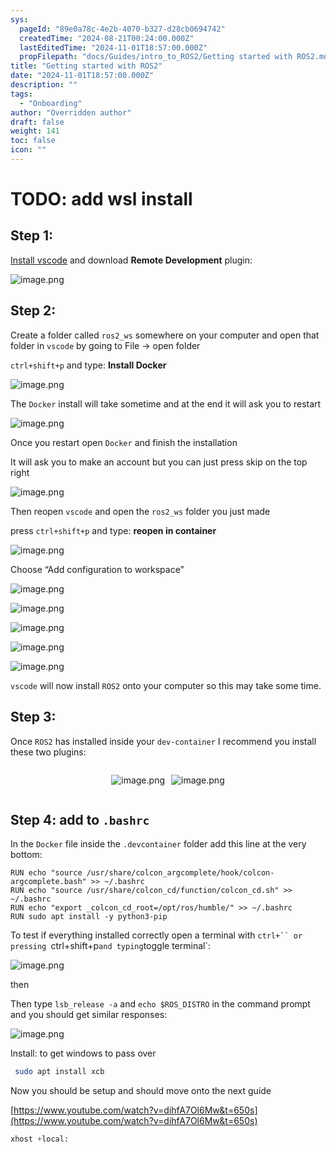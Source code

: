 ```yaml
---
sys:
  pageId: "89e0a78c-4e2b-4070-b327-d28cb0694742"
  createdTime: "2024-08-21T00:24:00.000Z"
  lastEditedTime: "2024-11-01T18:57:00.000Z"
  propFilepath: "docs/Guides/intro_to_ROS2/Getting started with ROS2.md"
title: "Getting started with ROS2"
date: "2024-11-01T18:57:00.000Z"
description: ""
tags:
  - "Onboarding"
author: "Overridden author"
draft: false
weight: 141
toc: false
icon: ""
---
```


# TODO: add wsl install

## Step 1:

[Install vscode](https://code.visualstudio.com/download) and download **Remote Development** plugin:

![image.png](https://prod-files-secure.s3.us-west-2.amazonaws.com/d518164a-d88e-44d1-a4ee-3adb3bd8bce0/efb52993-1881-4a40-b95e-6f020334f022/image.png?X-Amz-Algorithm=AWS4-HMAC-SHA256&X-Amz-Content-Sha256=UNSIGNED-PAYLOAD&X-Amz-Credential=ASIAZI2LB4664CIWPFUE%2F20250227%2Fus-west-2%2Fs3%2Faws4_request&X-Amz-Date=20250227T110659Z&X-Amz-Expires=3600&X-Amz-Security-Token=IQoJb3JpZ2luX2VjEDkaCXVzLXdlc3QtMiJHMEUCIFuW1Im54QupwNp2VKBnaveVUAOreQruj1NmKfurlqcwAiEAwMheohw033qfFMIUymV5cyWAkhiep2HIERNFZUNQrw0q%2FwMIchAAGgw2Mzc0MjMxODM4MDUiDETj31i3oqfTeUA7iircAy3T2Zf4nuSxJpiub%2Bv9hZlMU5P%2F6idK%2BL497%2FzeDFqXlzOr7bnJUdxCgGL9Dyae2HozJWMHoRfIo2hhH8Fzm7ZcugeStkwILozjKMnPrqwY8njQkfyrtLKx0XFS44h72qxDO735gkIHUYI6gtCKVRzj1%2FZ2IfViA73dcwnFOapATlNesiZD90uDEOk9wEmTSLNWJzWn6jVF5O6PAx2SaUZN8Qe9foYU0q%2FEiMQj1R5gbJymnmN6Xcdm9FGeYVFYP11kKAJje4jCsz7KMzMQbnwm40AkT%2BSX%2BgI3qZCixuLMaigfK9jWpxQUEeGpCw6XKOQMnQKLquF0eOChsrC9Jw5CU2wPOi%2B1nH5r%2BiMCinqAKy82KASLE5UbmmMuftpimj3ZQgrZIB9DkR96qJNKAdOP4j%2FdJ%2BADXgjyP032YTmDug6FuSmzgKEalGiWn0EbfEGVTEewpA0M2qXwg34213IeTFvmC%2FmNMBNuTP54zcz3wryKjZsYgbc3aWf5vIedJDWb3T1sBgHJ2HDp0carxeu1BeDgl3YV0yboDEbLPckMRuK%2BEmNYD63o0KG3kpLcp5ePZixaj77ReIYZ0DcKDxX0I2j5%2F1dK8Fvr%2F3ZHFq%2FpelChLnywDdqS%2BIpUMOvRgL4GOqUBQr9SFyTRs%2FYXAZ5FTWX%2Bl8euuJ%2FzQ7c5mvbSx19pcLinYo0r0inwst%2Fw4oei7%2Bpc%2FDZeh2bbg6HwmDGSzB8VdAqMww6i0xcqjdJxNwSWToCZEASO6aVSVMiw2qoCEr20de1TKSaoC9BPeRPluTjpps%2FMx85ooTp6nJqUu3slBJgd9zmHVXXGkEbWBvQjREZVgTiHlE6rMcT16IyPblwDqn0j5G%2Bu&X-Amz-Signature=c209a340df3b43bb2d9fa58a60af791e29c974aaafc098099fc35dd64a16b86b&X-Amz-SignedHeaders=host&x-id=GetObject)

## Step 2:

Create a folder called `ros2_ws` somewhere on your computer and open that folder in `vscode` by going to File → open folder 

`ctrl+shift+p` and type: **Install Docker**

![image.png](https://prod-files-secure.s3.us-west-2.amazonaws.com/d518164a-d88e-44d1-a4ee-3adb3bd8bce0/2269dc0e-1cd5-47ff-bceb-c04ad9b2eab0/image.png?X-Amz-Algorithm=AWS4-HMAC-SHA256&X-Amz-Content-Sha256=UNSIGNED-PAYLOAD&X-Amz-Credential=ASIAZI2LB4664CIWPFUE%2F20250227%2Fus-west-2%2Fs3%2Faws4_request&X-Amz-Date=20250227T110659Z&X-Amz-Expires=3600&X-Amz-Security-Token=IQoJb3JpZ2luX2VjEDkaCXVzLXdlc3QtMiJHMEUCIFuW1Im54QupwNp2VKBnaveVUAOreQruj1NmKfurlqcwAiEAwMheohw033qfFMIUymV5cyWAkhiep2HIERNFZUNQrw0q%2FwMIchAAGgw2Mzc0MjMxODM4MDUiDETj31i3oqfTeUA7iircAy3T2Zf4nuSxJpiub%2Bv9hZlMU5P%2F6idK%2BL497%2FzeDFqXlzOr7bnJUdxCgGL9Dyae2HozJWMHoRfIo2hhH8Fzm7ZcugeStkwILozjKMnPrqwY8njQkfyrtLKx0XFS44h72qxDO735gkIHUYI6gtCKVRzj1%2FZ2IfViA73dcwnFOapATlNesiZD90uDEOk9wEmTSLNWJzWn6jVF5O6PAx2SaUZN8Qe9foYU0q%2FEiMQj1R5gbJymnmN6Xcdm9FGeYVFYP11kKAJje4jCsz7KMzMQbnwm40AkT%2BSX%2BgI3qZCixuLMaigfK9jWpxQUEeGpCw6XKOQMnQKLquF0eOChsrC9Jw5CU2wPOi%2B1nH5r%2BiMCinqAKy82KASLE5UbmmMuftpimj3ZQgrZIB9DkR96qJNKAdOP4j%2FdJ%2BADXgjyP032YTmDug6FuSmzgKEalGiWn0EbfEGVTEewpA0M2qXwg34213IeTFvmC%2FmNMBNuTP54zcz3wryKjZsYgbc3aWf5vIedJDWb3T1sBgHJ2HDp0carxeu1BeDgl3YV0yboDEbLPckMRuK%2BEmNYD63o0KG3kpLcp5ePZixaj77ReIYZ0DcKDxX0I2j5%2F1dK8Fvr%2F3ZHFq%2FpelChLnywDdqS%2BIpUMOvRgL4GOqUBQr9SFyTRs%2FYXAZ5FTWX%2Bl8euuJ%2FzQ7c5mvbSx19pcLinYo0r0inwst%2Fw4oei7%2Bpc%2FDZeh2bbg6HwmDGSzB8VdAqMww6i0xcqjdJxNwSWToCZEASO6aVSVMiw2qoCEr20de1TKSaoC9BPeRPluTjpps%2FMx85ooTp6nJqUu3slBJgd9zmHVXXGkEbWBvQjREZVgTiHlE6rMcT16IyPblwDqn0j5G%2Bu&X-Amz-Signature=26c4ed14c245ef84953bee6e1e1ccdb9725c817fd17e03fa08a353dc097925dd&X-Amz-SignedHeaders=host&x-id=GetObject)

The `Docker` install will take sometime and at the end it will ask you to restart

![image.png](https://prod-files-secure.s3.us-west-2.amazonaws.com/d518164a-d88e-44d1-a4ee-3adb3bd8bce0/ed233f78-be33-4b1f-b89c-9c346c0e961e/image.png?X-Amz-Algorithm=AWS4-HMAC-SHA256&X-Amz-Content-Sha256=UNSIGNED-PAYLOAD&X-Amz-Credential=ASIAZI2LB4664CIWPFUE%2F20250227%2Fus-west-2%2Fs3%2Faws4_request&X-Amz-Date=20250227T110659Z&X-Amz-Expires=3600&X-Amz-Security-Token=IQoJb3JpZ2luX2VjEDkaCXVzLXdlc3QtMiJHMEUCIFuW1Im54QupwNp2VKBnaveVUAOreQruj1NmKfurlqcwAiEAwMheohw033qfFMIUymV5cyWAkhiep2HIERNFZUNQrw0q%2FwMIchAAGgw2Mzc0MjMxODM4MDUiDETj31i3oqfTeUA7iircAy3T2Zf4nuSxJpiub%2Bv9hZlMU5P%2F6idK%2BL497%2FzeDFqXlzOr7bnJUdxCgGL9Dyae2HozJWMHoRfIo2hhH8Fzm7ZcugeStkwILozjKMnPrqwY8njQkfyrtLKx0XFS44h72qxDO735gkIHUYI6gtCKVRzj1%2FZ2IfViA73dcwnFOapATlNesiZD90uDEOk9wEmTSLNWJzWn6jVF5O6PAx2SaUZN8Qe9foYU0q%2FEiMQj1R5gbJymnmN6Xcdm9FGeYVFYP11kKAJje4jCsz7KMzMQbnwm40AkT%2BSX%2BgI3qZCixuLMaigfK9jWpxQUEeGpCw6XKOQMnQKLquF0eOChsrC9Jw5CU2wPOi%2B1nH5r%2BiMCinqAKy82KASLE5UbmmMuftpimj3ZQgrZIB9DkR96qJNKAdOP4j%2FdJ%2BADXgjyP032YTmDug6FuSmzgKEalGiWn0EbfEGVTEewpA0M2qXwg34213IeTFvmC%2FmNMBNuTP54zcz3wryKjZsYgbc3aWf5vIedJDWb3T1sBgHJ2HDp0carxeu1BeDgl3YV0yboDEbLPckMRuK%2BEmNYD63o0KG3kpLcp5ePZixaj77ReIYZ0DcKDxX0I2j5%2F1dK8Fvr%2F3ZHFq%2FpelChLnywDdqS%2BIpUMOvRgL4GOqUBQr9SFyTRs%2FYXAZ5FTWX%2Bl8euuJ%2FzQ7c5mvbSx19pcLinYo0r0inwst%2Fw4oei7%2Bpc%2FDZeh2bbg6HwmDGSzB8VdAqMww6i0xcqjdJxNwSWToCZEASO6aVSVMiw2qoCEr20de1TKSaoC9BPeRPluTjpps%2FMx85ooTp6nJqUu3slBJgd9zmHVXXGkEbWBvQjREZVgTiHlE6rMcT16IyPblwDqn0j5G%2Bu&X-Amz-Signature=ec002158dff788acf4031fde08b3f1cda8556446d572696e237c067085812977&X-Amz-SignedHeaders=host&x-id=GetObject)

Once you restart open `Docker` and finish the installation

It will ask you to make an account but you can just press skip on the top right

![image.png](https://prod-files-secure.s3.us-west-2.amazonaws.com/d518164a-d88e-44d1-a4ee-3adb3bd8bce0/21010ad9-1659-4fd9-9f59-9932a09b2a3d/image.png?X-Amz-Algorithm=AWS4-HMAC-SHA256&X-Amz-Content-Sha256=UNSIGNED-PAYLOAD&X-Amz-Credential=ASIAZI2LB4664CIWPFUE%2F20250227%2Fus-west-2%2Fs3%2Faws4_request&X-Amz-Date=20250227T110659Z&X-Amz-Expires=3600&X-Amz-Security-Token=IQoJb3JpZ2luX2VjEDkaCXVzLXdlc3QtMiJHMEUCIFuW1Im54QupwNp2VKBnaveVUAOreQruj1NmKfurlqcwAiEAwMheohw033qfFMIUymV5cyWAkhiep2HIERNFZUNQrw0q%2FwMIchAAGgw2Mzc0MjMxODM4MDUiDETj31i3oqfTeUA7iircAy3T2Zf4nuSxJpiub%2Bv9hZlMU5P%2F6idK%2BL497%2FzeDFqXlzOr7bnJUdxCgGL9Dyae2HozJWMHoRfIo2hhH8Fzm7ZcugeStkwILozjKMnPrqwY8njQkfyrtLKx0XFS44h72qxDO735gkIHUYI6gtCKVRzj1%2FZ2IfViA73dcwnFOapATlNesiZD90uDEOk9wEmTSLNWJzWn6jVF5O6PAx2SaUZN8Qe9foYU0q%2FEiMQj1R5gbJymnmN6Xcdm9FGeYVFYP11kKAJje4jCsz7KMzMQbnwm40AkT%2BSX%2BgI3qZCixuLMaigfK9jWpxQUEeGpCw6XKOQMnQKLquF0eOChsrC9Jw5CU2wPOi%2B1nH5r%2BiMCinqAKy82KASLE5UbmmMuftpimj3ZQgrZIB9DkR96qJNKAdOP4j%2FdJ%2BADXgjyP032YTmDug6FuSmzgKEalGiWn0EbfEGVTEewpA0M2qXwg34213IeTFvmC%2FmNMBNuTP54zcz3wryKjZsYgbc3aWf5vIedJDWb3T1sBgHJ2HDp0carxeu1BeDgl3YV0yboDEbLPckMRuK%2BEmNYD63o0KG3kpLcp5ePZixaj77ReIYZ0DcKDxX0I2j5%2F1dK8Fvr%2F3ZHFq%2FpelChLnywDdqS%2BIpUMOvRgL4GOqUBQr9SFyTRs%2FYXAZ5FTWX%2Bl8euuJ%2FzQ7c5mvbSx19pcLinYo0r0inwst%2Fw4oei7%2Bpc%2FDZeh2bbg6HwmDGSzB8VdAqMww6i0xcqjdJxNwSWToCZEASO6aVSVMiw2qoCEr20de1TKSaoC9BPeRPluTjpps%2FMx85ooTp6nJqUu3slBJgd9zmHVXXGkEbWBvQjREZVgTiHlE6rMcT16IyPblwDqn0j5G%2Bu&X-Amz-Signature=285021a576d958c687830fe5dd10e39b00e0eca7bc311cc7ccf27976c944cfb5&X-Amz-SignedHeaders=host&x-id=GetObject)

Then reopen `vscode` and open the `ros2_ws` folder you just made

press `ctrl+shift+p` and type: **reopen in container**

![image.png](https://prod-files-secure.s3.us-west-2.amazonaws.com/d518164a-d88e-44d1-a4ee-3adb3bd8bce0/4e93b8c2-41ad-488c-8095-c74205196118/image.png?X-Amz-Algorithm=AWS4-HMAC-SHA256&X-Amz-Content-Sha256=UNSIGNED-PAYLOAD&X-Amz-Credential=ASIAZI2LB4664CIWPFUE%2F20250227%2Fus-west-2%2Fs3%2Faws4_request&X-Amz-Date=20250227T110659Z&X-Amz-Expires=3600&X-Amz-Security-Token=IQoJb3JpZ2luX2VjEDkaCXVzLXdlc3QtMiJHMEUCIFuW1Im54QupwNp2VKBnaveVUAOreQruj1NmKfurlqcwAiEAwMheohw033qfFMIUymV5cyWAkhiep2HIERNFZUNQrw0q%2FwMIchAAGgw2Mzc0MjMxODM4MDUiDETj31i3oqfTeUA7iircAy3T2Zf4nuSxJpiub%2Bv9hZlMU5P%2F6idK%2BL497%2FzeDFqXlzOr7bnJUdxCgGL9Dyae2HozJWMHoRfIo2hhH8Fzm7ZcugeStkwILozjKMnPrqwY8njQkfyrtLKx0XFS44h72qxDO735gkIHUYI6gtCKVRzj1%2FZ2IfViA73dcwnFOapATlNesiZD90uDEOk9wEmTSLNWJzWn6jVF5O6PAx2SaUZN8Qe9foYU0q%2FEiMQj1R5gbJymnmN6Xcdm9FGeYVFYP11kKAJje4jCsz7KMzMQbnwm40AkT%2BSX%2BgI3qZCixuLMaigfK9jWpxQUEeGpCw6XKOQMnQKLquF0eOChsrC9Jw5CU2wPOi%2B1nH5r%2BiMCinqAKy82KASLE5UbmmMuftpimj3ZQgrZIB9DkR96qJNKAdOP4j%2FdJ%2BADXgjyP032YTmDug6FuSmzgKEalGiWn0EbfEGVTEewpA0M2qXwg34213IeTFvmC%2FmNMBNuTP54zcz3wryKjZsYgbc3aWf5vIedJDWb3T1sBgHJ2HDp0carxeu1BeDgl3YV0yboDEbLPckMRuK%2BEmNYD63o0KG3kpLcp5ePZixaj77ReIYZ0DcKDxX0I2j5%2F1dK8Fvr%2F3ZHFq%2FpelChLnywDdqS%2BIpUMOvRgL4GOqUBQr9SFyTRs%2FYXAZ5FTWX%2Bl8euuJ%2FzQ7c5mvbSx19pcLinYo0r0inwst%2Fw4oei7%2Bpc%2FDZeh2bbg6HwmDGSzB8VdAqMww6i0xcqjdJxNwSWToCZEASO6aVSVMiw2qoCEr20de1TKSaoC9BPeRPluTjpps%2FMx85ooTp6nJqUu3slBJgd9zmHVXXGkEbWBvQjREZVgTiHlE6rMcT16IyPblwDqn0j5G%2Bu&X-Amz-Signature=cf4ce3ffcd532f66d2c98b2c36e47f6547e57fd352fb3aa41f44b69595b3f5ed&X-Amz-SignedHeaders=host&x-id=GetObject)

Choose “Add configuration to workspace”

![image.png](https://prod-files-secure.s3.us-west-2.amazonaws.com/d518164a-d88e-44d1-a4ee-3adb3bd8bce0/9560b282-5060-4989-ba37-97e7b2c22476/image.png?X-Amz-Algorithm=AWS4-HMAC-SHA256&X-Amz-Content-Sha256=UNSIGNED-PAYLOAD&X-Amz-Credential=ASIAZI2LB4664CIWPFUE%2F20250227%2Fus-west-2%2Fs3%2Faws4_request&X-Amz-Date=20250227T110659Z&X-Amz-Expires=3600&X-Amz-Security-Token=IQoJb3JpZ2luX2VjEDkaCXVzLXdlc3QtMiJHMEUCIFuW1Im54QupwNp2VKBnaveVUAOreQruj1NmKfurlqcwAiEAwMheohw033qfFMIUymV5cyWAkhiep2HIERNFZUNQrw0q%2FwMIchAAGgw2Mzc0MjMxODM4MDUiDETj31i3oqfTeUA7iircAy3T2Zf4nuSxJpiub%2Bv9hZlMU5P%2F6idK%2BL497%2FzeDFqXlzOr7bnJUdxCgGL9Dyae2HozJWMHoRfIo2hhH8Fzm7ZcugeStkwILozjKMnPrqwY8njQkfyrtLKx0XFS44h72qxDO735gkIHUYI6gtCKVRzj1%2FZ2IfViA73dcwnFOapATlNesiZD90uDEOk9wEmTSLNWJzWn6jVF5O6PAx2SaUZN8Qe9foYU0q%2FEiMQj1R5gbJymnmN6Xcdm9FGeYVFYP11kKAJje4jCsz7KMzMQbnwm40AkT%2BSX%2BgI3qZCixuLMaigfK9jWpxQUEeGpCw6XKOQMnQKLquF0eOChsrC9Jw5CU2wPOi%2B1nH5r%2BiMCinqAKy82KASLE5UbmmMuftpimj3ZQgrZIB9DkR96qJNKAdOP4j%2FdJ%2BADXgjyP032YTmDug6FuSmzgKEalGiWn0EbfEGVTEewpA0M2qXwg34213IeTFvmC%2FmNMBNuTP54zcz3wryKjZsYgbc3aWf5vIedJDWb3T1sBgHJ2HDp0carxeu1BeDgl3YV0yboDEbLPckMRuK%2BEmNYD63o0KG3kpLcp5ePZixaj77ReIYZ0DcKDxX0I2j5%2F1dK8Fvr%2F3ZHFq%2FpelChLnywDdqS%2BIpUMOvRgL4GOqUBQr9SFyTRs%2FYXAZ5FTWX%2Bl8euuJ%2FzQ7c5mvbSx19pcLinYo0r0inwst%2Fw4oei7%2Bpc%2FDZeh2bbg6HwmDGSzB8VdAqMww6i0xcqjdJxNwSWToCZEASO6aVSVMiw2qoCEr20de1TKSaoC9BPeRPluTjpps%2FMx85ooTp6nJqUu3slBJgd9zmHVXXGkEbWBvQjREZVgTiHlE6rMcT16IyPblwDqn0j5G%2Bu&X-Amz-Signature=55f57ff3f868201e5ea8879ad51e1d30187850cd7425f2f5fa4d77a8fc261581&X-Amz-SignedHeaders=host&x-id=GetObject)

![image.png](https://prod-files-secure.s3.us-west-2.amazonaws.com/d518164a-d88e-44d1-a4ee-3adb3bd8bce0/2ee63f81-886b-48e8-a553-dc6e5eac99e4/image.png?X-Amz-Algorithm=AWS4-HMAC-SHA256&X-Amz-Content-Sha256=UNSIGNED-PAYLOAD&X-Amz-Credential=ASIAZI2LB4664CIWPFUE%2F20250227%2Fus-west-2%2Fs3%2Faws4_request&X-Amz-Date=20250227T110659Z&X-Amz-Expires=3600&X-Amz-Security-Token=IQoJb3JpZ2luX2VjEDkaCXVzLXdlc3QtMiJHMEUCIFuW1Im54QupwNp2VKBnaveVUAOreQruj1NmKfurlqcwAiEAwMheohw033qfFMIUymV5cyWAkhiep2HIERNFZUNQrw0q%2FwMIchAAGgw2Mzc0MjMxODM4MDUiDETj31i3oqfTeUA7iircAy3T2Zf4nuSxJpiub%2Bv9hZlMU5P%2F6idK%2BL497%2FzeDFqXlzOr7bnJUdxCgGL9Dyae2HozJWMHoRfIo2hhH8Fzm7ZcugeStkwILozjKMnPrqwY8njQkfyrtLKx0XFS44h72qxDO735gkIHUYI6gtCKVRzj1%2FZ2IfViA73dcwnFOapATlNesiZD90uDEOk9wEmTSLNWJzWn6jVF5O6PAx2SaUZN8Qe9foYU0q%2FEiMQj1R5gbJymnmN6Xcdm9FGeYVFYP11kKAJje4jCsz7KMzMQbnwm40AkT%2BSX%2BgI3qZCixuLMaigfK9jWpxQUEeGpCw6XKOQMnQKLquF0eOChsrC9Jw5CU2wPOi%2B1nH5r%2BiMCinqAKy82KASLE5UbmmMuftpimj3ZQgrZIB9DkR96qJNKAdOP4j%2FdJ%2BADXgjyP032YTmDug6FuSmzgKEalGiWn0EbfEGVTEewpA0M2qXwg34213IeTFvmC%2FmNMBNuTP54zcz3wryKjZsYgbc3aWf5vIedJDWb3T1sBgHJ2HDp0carxeu1BeDgl3YV0yboDEbLPckMRuK%2BEmNYD63o0KG3kpLcp5ePZixaj77ReIYZ0DcKDxX0I2j5%2F1dK8Fvr%2F3ZHFq%2FpelChLnywDdqS%2BIpUMOvRgL4GOqUBQr9SFyTRs%2FYXAZ5FTWX%2Bl8euuJ%2FzQ7c5mvbSx19pcLinYo0r0inwst%2Fw4oei7%2Bpc%2FDZeh2bbg6HwmDGSzB8VdAqMww6i0xcqjdJxNwSWToCZEASO6aVSVMiw2qoCEr20de1TKSaoC9BPeRPluTjpps%2FMx85ooTp6nJqUu3slBJgd9zmHVXXGkEbWBvQjREZVgTiHlE6rMcT16IyPblwDqn0j5G%2Bu&X-Amz-Signature=a4791b4f6b60cda976398517fe5e27951c85827754cb2f638b3efe5d7d4bc8bc&X-Amz-SignedHeaders=host&x-id=GetObject)

![image.png](https://prod-files-secure.s3.us-west-2.amazonaws.com/d518164a-d88e-44d1-a4ee-3adb3bd8bce0/ae1580b2-b048-407e-aed9-b584224a7a04/image.png?X-Amz-Algorithm=AWS4-HMAC-SHA256&X-Amz-Content-Sha256=UNSIGNED-PAYLOAD&X-Amz-Credential=ASIAZI2LB4664CIWPFUE%2F20250227%2Fus-west-2%2Fs3%2Faws4_request&X-Amz-Date=20250227T110659Z&X-Amz-Expires=3600&X-Amz-Security-Token=IQoJb3JpZ2luX2VjEDkaCXVzLXdlc3QtMiJHMEUCIFuW1Im54QupwNp2VKBnaveVUAOreQruj1NmKfurlqcwAiEAwMheohw033qfFMIUymV5cyWAkhiep2HIERNFZUNQrw0q%2FwMIchAAGgw2Mzc0MjMxODM4MDUiDETj31i3oqfTeUA7iircAy3T2Zf4nuSxJpiub%2Bv9hZlMU5P%2F6idK%2BL497%2FzeDFqXlzOr7bnJUdxCgGL9Dyae2HozJWMHoRfIo2hhH8Fzm7ZcugeStkwILozjKMnPrqwY8njQkfyrtLKx0XFS44h72qxDO735gkIHUYI6gtCKVRzj1%2FZ2IfViA73dcwnFOapATlNesiZD90uDEOk9wEmTSLNWJzWn6jVF5O6PAx2SaUZN8Qe9foYU0q%2FEiMQj1R5gbJymnmN6Xcdm9FGeYVFYP11kKAJje4jCsz7KMzMQbnwm40AkT%2BSX%2BgI3qZCixuLMaigfK9jWpxQUEeGpCw6XKOQMnQKLquF0eOChsrC9Jw5CU2wPOi%2B1nH5r%2BiMCinqAKy82KASLE5UbmmMuftpimj3ZQgrZIB9DkR96qJNKAdOP4j%2FdJ%2BADXgjyP032YTmDug6FuSmzgKEalGiWn0EbfEGVTEewpA0M2qXwg34213IeTFvmC%2FmNMBNuTP54zcz3wryKjZsYgbc3aWf5vIedJDWb3T1sBgHJ2HDp0carxeu1BeDgl3YV0yboDEbLPckMRuK%2BEmNYD63o0KG3kpLcp5ePZixaj77ReIYZ0DcKDxX0I2j5%2F1dK8Fvr%2F3ZHFq%2FpelChLnywDdqS%2BIpUMOvRgL4GOqUBQr9SFyTRs%2FYXAZ5FTWX%2Bl8euuJ%2FzQ7c5mvbSx19pcLinYo0r0inwst%2Fw4oei7%2Bpc%2FDZeh2bbg6HwmDGSzB8VdAqMww6i0xcqjdJxNwSWToCZEASO6aVSVMiw2qoCEr20de1TKSaoC9BPeRPluTjpps%2FMx85ooTp6nJqUu3slBJgd9zmHVXXGkEbWBvQjREZVgTiHlE6rMcT16IyPblwDqn0j5G%2Bu&X-Amz-Signature=b71506c06a6689b0ece56138f32102c68f1441da405bed37a98724a92812adfe&X-Amz-SignedHeaders=host&x-id=GetObject)

![image.png](https://prod-files-secure.s3.us-west-2.amazonaws.com/d518164a-d88e-44d1-a4ee-3adb3bd8bce0/53255b28-f75e-430f-b9e3-c0ac8577e42b/image.png?X-Amz-Algorithm=AWS4-HMAC-SHA256&X-Amz-Content-Sha256=UNSIGNED-PAYLOAD&X-Amz-Credential=ASIAZI2LB4664CIWPFUE%2F20250227%2Fus-west-2%2Fs3%2Faws4_request&X-Amz-Date=20250227T110659Z&X-Amz-Expires=3600&X-Amz-Security-Token=IQoJb3JpZ2luX2VjEDkaCXVzLXdlc3QtMiJHMEUCIFuW1Im54QupwNp2VKBnaveVUAOreQruj1NmKfurlqcwAiEAwMheohw033qfFMIUymV5cyWAkhiep2HIERNFZUNQrw0q%2FwMIchAAGgw2Mzc0MjMxODM4MDUiDETj31i3oqfTeUA7iircAy3T2Zf4nuSxJpiub%2Bv9hZlMU5P%2F6idK%2BL497%2FzeDFqXlzOr7bnJUdxCgGL9Dyae2HozJWMHoRfIo2hhH8Fzm7ZcugeStkwILozjKMnPrqwY8njQkfyrtLKx0XFS44h72qxDO735gkIHUYI6gtCKVRzj1%2FZ2IfViA73dcwnFOapATlNesiZD90uDEOk9wEmTSLNWJzWn6jVF5O6PAx2SaUZN8Qe9foYU0q%2FEiMQj1R5gbJymnmN6Xcdm9FGeYVFYP11kKAJje4jCsz7KMzMQbnwm40AkT%2BSX%2BgI3qZCixuLMaigfK9jWpxQUEeGpCw6XKOQMnQKLquF0eOChsrC9Jw5CU2wPOi%2B1nH5r%2BiMCinqAKy82KASLE5UbmmMuftpimj3ZQgrZIB9DkR96qJNKAdOP4j%2FdJ%2BADXgjyP032YTmDug6FuSmzgKEalGiWn0EbfEGVTEewpA0M2qXwg34213IeTFvmC%2FmNMBNuTP54zcz3wryKjZsYgbc3aWf5vIedJDWb3T1sBgHJ2HDp0carxeu1BeDgl3YV0yboDEbLPckMRuK%2BEmNYD63o0KG3kpLcp5ePZixaj77ReIYZ0DcKDxX0I2j5%2F1dK8Fvr%2F3ZHFq%2FpelChLnywDdqS%2BIpUMOvRgL4GOqUBQr9SFyTRs%2FYXAZ5FTWX%2Bl8euuJ%2FzQ7c5mvbSx19pcLinYo0r0inwst%2Fw4oei7%2Bpc%2FDZeh2bbg6HwmDGSzB8VdAqMww6i0xcqjdJxNwSWToCZEASO6aVSVMiw2qoCEr20de1TKSaoC9BPeRPluTjpps%2FMx85ooTp6nJqUu3slBJgd9zmHVXXGkEbWBvQjREZVgTiHlE6rMcT16IyPblwDqn0j5G%2Bu&X-Amz-Signature=1e2ba2d7f52690be03780c245f818808fb3aff4290faaaeb5ac95463c03a7b35&X-Amz-SignedHeaders=host&x-id=GetObject)

![image.png](https://prod-files-secure.s3.us-west-2.amazonaws.com/d518164a-d88e-44d1-a4ee-3adb3bd8bce0/7c562767-5af9-4ffb-97d1-327bcdf4ee00/image.png?X-Amz-Algorithm=AWS4-HMAC-SHA256&X-Amz-Content-Sha256=UNSIGNED-PAYLOAD&X-Amz-Credential=ASIAZI2LB4664CIWPFUE%2F20250227%2Fus-west-2%2Fs3%2Faws4_request&X-Amz-Date=20250227T110659Z&X-Amz-Expires=3600&X-Amz-Security-Token=IQoJb3JpZ2luX2VjEDkaCXVzLXdlc3QtMiJHMEUCIFuW1Im54QupwNp2VKBnaveVUAOreQruj1NmKfurlqcwAiEAwMheohw033qfFMIUymV5cyWAkhiep2HIERNFZUNQrw0q%2FwMIchAAGgw2Mzc0MjMxODM4MDUiDETj31i3oqfTeUA7iircAy3T2Zf4nuSxJpiub%2Bv9hZlMU5P%2F6idK%2BL497%2FzeDFqXlzOr7bnJUdxCgGL9Dyae2HozJWMHoRfIo2hhH8Fzm7ZcugeStkwILozjKMnPrqwY8njQkfyrtLKx0XFS44h72qxDO735gkIHUYI6gtCKVRzj1%2FZ2IfViA73dcwnFOapATlNesiZD90uDEOk9wEmTSLNWJzWn6jVF5O6PAx2SaUZN8Qe9foYU0q%2FEiMQj1R5gbJymnmN6Xcdm9FGeYVFYP11kKAJje4jCsz7KMzMQbnwm40AkT%2BSX%2BgI3qZCixuLMaigfK9jWpxQUEeGpCw6XKOQMnQKLquF0eOChsrC9Jw5CU2wPOi%2B1nH5r%2BiMCinqAKy82KASLE5UbmmMuftpimj3ZQgrZIB9DkR96qJNKAdOP4j%2FdJ%2BADXgjyP032YTmDug6FuSmzgKEalGiWn0EbfEGVTEewpA0M2qXwg34213IeTFvmC%2FmNMBNuTP54zcz3wryKjZsYgbc3aWf5vIedJDWb3T1sBgHJ2HDp0carxeu1BeDgl3YV0yboDEbLPckMRuK%2BEmNYD63o0KG3kpLcp5ePZixaj77ReIYZ0DcKDxX0I2j5%2F1dK8Fvr%2F3ZHFq%2FpelChLnywDdqS%2BIpUMOvRgL4GOqUBQr9SFyTRs%2FYXAZ5FTWX%2Bl8euuJ%2FzQ7c5mvbSx19pcLinYo0r0inwst%2Fw4oei7%2Bpc%2FDZeh2bbg6HwmDGSzB8VdAqMww6i0xcqjdJxNwSWToCZEASO6aVSVMiw2qoCEr20de1TKSaoC9BPeRPluTjpps%2FMx85ooTp6nJqUu3slBJgd9zmHVXXGkEbWBvQjREZVgTiHlE6rMcT16IyPblwDqn0j5G%2Bu&X-Amz-Signature=2750583bd2bd685def1d0065a845094dc5f8f1df4ef568e4d4bc186316a279c6&X-Amz-SignedHeaders=host&x-id=GetObject)

`vscode` will now install `ROS2` onto your computer so this may take some time.

## Step 3:

Once `ROS2` has installed inside your `dev-container` I recommend you install these two plugins:

<div style="display: flex;flex-direction: row; column-gap:10px; max-width: 630px;justify-content: center;">
<div>

![image.png](https://prod-files-secure.s3.us-west-2.amazonaws.com/d518164a-d88e-44d1-a4ee-3adb3bd8bce0/3fc3d550-5a54-4ba1-ba6b-faa01cdb7369/image.png?X-Amz-Algorithm=AWS4-HMAC-SHA256&X-Amz-Content-Sha256=UNSIGNED-PAYLOAD&X-Amz-Credential=ASIAZI2LB466XBYKDC7U%2F20250227%2Fus-west-2%2Fs3%2Faws4_request&X-Amz-Date=20250227T110701Z&X-Amz-Expires=3600&X-Amz-Security-Token=IQoJb3JpZ2luX2VjEDkaCXVzLXdlc3QtMiJIMEYCIQDmiVCBmtDfiJIhXA8T7IOla9kEXkv63Z3N8yowC7x7IAIhALUBPKcYWXJpZASM68RrW2utK3WKPM%2B8ltLW%2BalClSUaKv8DCHIQABoMNjM3NDIzMTgzODA1IgyLAGf42DNDxqgGA8wq3AM0O6ny4fIroahhkO%2BOsG95WBVPgLYbnILx%2BJMZCtU9QJg6vJdal%2BacemrLmsbbMOcmsEVsKsfiNqRA1k1rXWP%2FltBVa6UxdwiPQslBCcFQjMzKXhw7aAsGlqNJPyBCFUsr7om7oQVDA0g0lCW01bxAVevfqfcBVGGtKaGHPKwjAwls98D4tO0LowVWwle7%2FCvMsV83GPqrwHO7ZzJTD6Y8rtZAVYmOFZNIc%2BEewmPvFfPSgRkaA%2BqDgePgYvBXWlLcwPGGAeBLqhQ4LH0S2EaLzyyueozbbYXfRy9JKh%2BynXm%2BVOHJkfJsUASM5nkgrBg0Mm98DafKjc3unAM2M27twe2j3hOzn31YKQXmQvrgUmVLDiFtOZ0Ts32qXMqdvGWYbY3DeA%2BLONlC00mHs8EwGGsWTA%2FwUEhZkwyJeJigAAFZHTTr8%2FFIca5%2FVfvIxDZMZ99md6DW0mqOBeMMsC9w6bwNp4W%2FjFwLtOWjLTJbSDHvT36UE7w2elumDRj6UVVGbby8Z83nwQVNrfX34Bty5ksZZuvPPE5kGL07bD3wFVFkcH9HETYH6dUY6m7vkz%2FFl49bQOgbbHUm0xSdkLqUmkq5J2HjMWzsiyx6KUJ539pguyNKVLbQe7WQTzCt0IC%2BBjqkAc3C%2FVJFxP2ehJ%2FHrRfFpmrGWqgpT8W9jj0P2wvPu5r5qP4bhRHwXMRRfVQqNBrKlXjEtYITOCjrSkCX3hqg3t00EPwGUWpTb6eBnoG472iIJVan4kj3cykFO2ZK9x4CRopG%2FAmBuHjEaR6m0IuMe5aQBwP8hYSSac5O1ScfzrgQbGi287FKMtWdmOzkqpAmPlIv8Vu5slkjVHe06BVupdl6ZzSm&X-Amz-Signature=d152f275d956df95cd29e8881c575342447ce7e9b74e38e1224ca04c0c343645&X-Amz-SignedHeaders=host&x-id=GetObject)

</div>
<div>

![image.png](https://prod-files-secure.s3.us-west-2.amazonaws.com/d518164a-d88e-44d1-a4ee-3adb3bd8bce0/d994cc66-13c2-4093-a5a3-f84cf4601a82/image.png?X-Amz-Algorithm=AWS4-HMAC-SHA256&X-Amz-Content-Sha256=UNSIGNED-PAYLOAD&X-Amz-Credential=ASIAZI2LB466XYNZZKZ3%2F20250227%2Fus-west-2%2Fs3%2Faws4_request&X-Amz-Date=20250227T110702Z&X-Amz-Expires=3600&X-Amz-Security-Token=IQoJb3JpZ2luX2VjEDkaCXVzLXdlc3QtMiJHMEUCIQCeLK%2FWjh5Ga9eEZQwUTvPCVvUt5UjU23D%2FNIPDmr%2FM6wIgKMJ05xKcf8Xl6lhVz7jC6yD0O8UOJkVVbKMHhLCWzOQq%2FwMIchAAGgw2Mzc0MjMxODM4MDUiDOnA3CEkwmVB5KYVBCrcA1o5ExMKyeqTqkxSufVDefs3g06IYV0yUDP9000d%2B9TAqbSb5E3cXpUmDKm6QpzP%2FjDQlNZfRHd3060q8OMdfoeFnGJIrrwRth8W7%2BdmE15h10TWwwa%2BMMqUMO7CwtO0faErDQJkOs%2B7fCJJXtAzTYrL%2BxLmaPo5i1JmoMzKPHotZ%2BfX8%2FEn6IfG3jxdnrhEehnAtCXhXgyQybAUfEZSXkRrKj1annCjYvaULBbZ4CqnsceNKLohhlhKhDeI1bEIIAH6MU3yoUSn%2FBIN0%2F93ScjTOeKazZ%2FxiJo1NKoi1gP346i3N%2BXI6t2M8LEpNksiQSQO%2FnidBtdEHrwZdu4SWXXUiJpndabX0FaWVkmqSKGCZxRgIj3IC1pcAZG9Ao3svwsndJGzxyuO8plW8EMz0h3vkUdtq2OiWcPXpH8L1KENZmrXoJoAJEExVgeGnUbAULnvGLvfm5B9jhhmb4BQZYPZ2bibGADNp3dUKI7btFEuMKbGGeVPpqUXnSuC8rWf5iN%2F7bi2Rqid5jmv8DBTTC4wDo5OdaK%2F%2FcwQXzun6kilIofq7slgd4wbsVyJ%2FurFy8Cq8UvrwAMGa77UHLRv9pUsu2Qbu22Cc%2FFtpd%2BXHtP7T0SnfYTzn22ZNVGFMOXRgL4GOqUB5mKK9GpNYqHbIvLVgyFpVbLed6fBscx%2FWuJNWYkJbtILTaa5siCIH%2BekZoWECuls54icx%2B9IN8hRExK9reEpCtz2GbNxGl7rLal3dzTDB0j5aAdVJdJUEf6GCcIXxLceYw0JBD7axCYe70IOoOjcbCfF8CG5DRq9J6Dwhci4tFj9zk9Ttpb%2BnpzelZ2tUmN4vxecDB4bTOYkKJeE8OBt1LwNOfJm&X-Amz-Signature=9836344b5f9b8be9d5d85c2f252636adf09d1eb1b8145368415ff120eafe30ad&X-Amz-SignedHeaders=host&x-id=GetObject)

</div>
</div>

## Step 4: add to `.bashrc`

In the `Docker` file inside the `.devcontainer` folder add this line at the very bottom: 

```docker
RUN echo "source /usr/share/colcon_argcomplete/hook/colcon-argcomplete.bash" >> ~/.bashrc
RUN echo "source /usr/share/colcon_cd/function/colcon_cd.sh" >> ~/.bashrc
RUN echo "export _colcon_cd_root=/opt/ros/humble/" >> ~/.bashrc
RUN sudo apt install -y python3-pip 
```

To test if everything installed correctly open a terminal with `ctrl+`` or pressing `ctrl+shift+p` and typing `toggle terminal`:

![image.png](https://prod-files-secure.s3.us-west-2.amazonaws.com/d518164a-d88e-44d1-a4ee-3adb3bd8bce0/6a4943d8-b04e-4c02-9a58-775f3384d1a5/image.png?X-Amz-Algorithm=AWS4-HMAC-SHA256&X-Amz-Content-Sha256=UNSIGNED-PAYLOAD&X-Amz-Credential=ASIAZI2LB4664CIWPFUE%2F20250227%2Fus-west-2%2Fs3%2Faws4_request&X-Amz-Date=20250227T110659Z&X-Amz-Expires=3600&X-Amz-Security-Token=IQoJb3JpZ2luX2VjEDkaCXVzLXdlc3QtMiJHMEUCIFuW1Im54QupwNp2VKBnaveVUAOreQruj1NmKfurlqcwAiEAwMheohw033qfFMIUymV5cyWAkhiep2HIERNFZUNQrw0q%2FwMIchAAGgw2Mzc0MjMxODM4MDUiDETj31i3oqfTeUA7iircAy3T2Zf4nuSxJpiub%2Bv9hZlMU5P%2F6idK%2BL497%2FzeDFqXlzOr7bnJUdxCgGL9Dyae2HozJWMHoRfIo2hhH8Fzm7ZcugeStkwILozjKMnPrqwY8njQkfyrtLKx0XFS44h72qxDO735gkIHUYI6gtCKVRzj1%2FZ2IfViA73dcwnFOapATlNesiZD90uDEOk9wEmTSLNWJzWn6jVF5O6PAx2SaUZN8Qe9foYU0q%2FEiMQj1R5gbJymnmN6Xcdm9FGeYVFYP11kKAJje4jCsz7KMzMQbnwm40AkT%2BSX%2BgI3qZCixuLMaigfK9jWpxQUEeGpCw6XKOQMnQKLquF0eOChsrC9Jw5CU2wPOi%2B1nH5r%2BiMCinqAKy82KASLE5UbmmMuftpimj3ZQgrZIB9DkR96qJNKAdOP4j%2FdJ%2BADXgjyP032YTmDug6FuSmzgKEalGiWn0EbfEGVTEewpA0M2qXwg34213IeTFvmC%2FmNMBNuTP54zcz3wryKjZsYgbc3aWf5vIedJDWb3T1sBgHJ2HDp0carxeu1BeDgl3YV0yboDEbLPckMRuK%2BEmNYD63o0KG3kpLcp5ePZixaj77ReIYZ0DcKDxX0I2j5%2F1dK8Fvr%2F3ZHFq%2FpelChLnywDdqS%2BIpUMOvRgL4GOqUBQr9SFyTRs%2FYXAZ5FTWX%2Bl8euuJ%2FzQ7c5mvbSx19pcLinYo0r0inwst%2Fw4oei7%2Bpc%2FDZeh2bbg6HwmDGSzB8VdAqMww6i0xcqjdJxNwSWToCZEASO6aVSVMiw2qoCEr20de1TKSaoC9BPeRPluTjpps%2FMx85ooTp6nJqUu3slBJgd9zmHVXXGkEbWBvQjREZVgTiHlE6rMcT16IyPblwDqn0j5G%2Bu&X-Amz-Signature=135119980ce6d42fb792ee343abf4a457ee92a8fe8d44e7078eff6f373ae38e1&X-Amz-SignedHeaders=host&x-id=GetObject)

then 

Then type `lsb_release -a` and `echo $ROS_DISTRO` in the command prompt and you should get similar responses:

![image.png](https://prod-files-secure.s3.us-west-2.amazonaws.com/d518164a-d88e-44d1-a4ee-3adb3bd8bce0/3e635dec-a805-4e85-8b9e-d000e5b71a4e/image.png?X-Amz-Algorithm=AWS4-HMAC-SHA256&X-Amz-Content-Sha256=UNSIGNED-PAYLOAD&X-Amz-Credential=ASIAZI2LB4664CIWPFUE%2F20250227%2Fus-west-2%2Fs3%2Faws4_request&X-Amz-Date=20250227T110659Z&X-Amz-Expires=3600&X-Amz-Security-Token=IQoJb3JpZ2luX2VjEDkaCXVzLXdlc3QtMiJHMEUCIFuW1Im54QupwNp2VKBnaveVUAOreQruj1NmKfurlqcwAiEAwMheohw033qfFMIUymV5cyWAkhiep2HIERNFZUNQrw0q%2FwMIchAAGgw2Mzc0MjMxODM4MDUiDETj31i3oqfTeUA7iircAy3T2Zf4nuSxJpiub%2Bv9hZlMU5P%2F6idK%2BL497%2FzeDFqXlzOr7bnJUdxCgGL9Dyae2HozJWMHoRfIo2hhH8Fzm7ZcugeStkwILozjKMnPrqwY8njQkfyrtLKx0XFS44h72qxDO735gkIHUYI6gtCKVRzj1%2FZ2IfViA73dcwnFOapATlNesiZD90uDEOk9wEmTSLNWJzWn6jVF5O6PAx2SaUZN8Qe9foYU0q%2FEiMQj1R5gbJymnmN6Xcdm9FGeYVFYP11kKAJje4jCsz7KMzMQbnwm40AkT%2BSX%2BgI3qZCixuLMaigfK9jWpxQUEeGpCw6XKOQMnQKLquF0eOChsrC9Jw5CU2wPOi%2B1nH5r%2BiMCinqAKy82KASLE5UbmmMuftpimj3ZQgrZIB9DkR96qJNKAdOP4j%2FdJ%2BADXgjyP032YTmDug6FuSmzgKEalGiWn0EbfEGVTEewpA0M2qXwg34213IeTFvmC%2FmNMBNuTP54zcz3wryKjZsYgbc3aWf5vIedJDWb3T1sBgHJ2HDp0carxeu1BeDgl3YV0yboDEbLPckMRuK%2BEmNYD63o0KG3kpLcp5ePZixaj77ReIYZ0DcKDxX0I2j5%2F1dK8Fvr%2F3ZHFq%2FpelChLnywDdqS%2BIpUMOvRgL4GOqUBQr9SFyTRs%2FYXAZ5FTWX%2Bl8euuJ%2FzQ7c5mvbSx19pcLinYo0r0inwst%2Fw4oei7%2Bpc%2FDZeh2bbg6HwmDGSzB8VdAqMww6i0xcqjdJxNwSWToCZEASO6aVSVMiw2qoCEr20de1TKSaoC9BPeRPluTjpps%2FMx85ooTp6nJqUu3slBJgd9zmHVXXGkEbWBvQjREZVgTiHlE6rMcT16IyPblwDqn0j5G%2Bu&X-Amz-Signature=99433d2a8597266b2ec6cdf05d72cc8ddb065bcee2a6e3b786b3b08591bb3808&X-Amz-SignedHeaders=host&x-id=GetObject)

Install:  to get windows to pass over

```bash
 sudo apt install xcb
```

Now you should be setup and should move onto the next guide 

[https://www.youtube.com/watch?v=dihfA7Ol6Mw&t=650s](https://www.youtube.com/watch?v=dihfA7Ol6Mw&t=650s)

```python
xhost +local:
```

